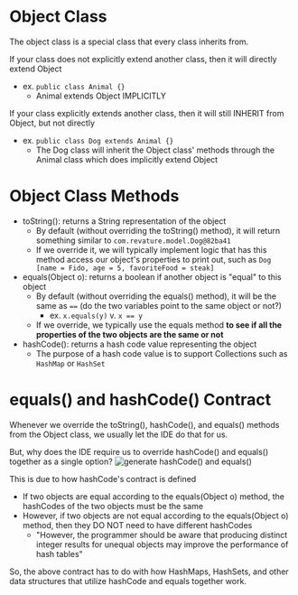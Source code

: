 # Object Class
The object class is a special class that every class inherits from. 

If your class does not explicitly extend another class, then it will directly extend Object
- ex. `public class Animal {}`
    - Animal extends Object IMPLICITLY

If your class explicitly extends another class, then it will still INHERIT from Object, but not directly
- ex. `public class Dog extends Animal {}`
    - The Dog class will inherit the Object class' methods through the Animal class which does implicitly extend Object

# Object Class Methods
- toString(): returns a String representation of the object
    - By default (without overriding the toString() method), it will return something similar to `com.revature.model.Dog@82ba41`
    - If we override it, we will typically implement logic that has this method access our object's properties to print out, such as `Dog [name = Fido, age = 5, favoriteFood = steak]`
- equals(Object o): returns a boolean if another object is "equal" to this object
    - By default (without overriding the equals() method), it will be the same as `==` (do the two variables point to the same object or not?)
        - ex. `x.equals(y)` v. `x == y`
    - If we override, we typically use the equals method **to see if all the properties of the two objects are the same or not**
- hashCode(): returns a hash code value representing the object
    - The purpose of a hash code value is to support Collections such as `HashMap` or `HashSet`

# equals() and hashCode() Contract
Whenever we override the toString(), hashCode(), and equals() methods from the Object class, we usually let the IDE do that for us.

But, why does the IDE require us to override hashCode() and equals() together as a single option?
![generate hashCode() and equals()](https://howtodoinjava.com/wp-content/uploads/2018/08/hashcode-and-equals-in-eclipse.png)

This is due to how hashCode's contract is defined
- If two objects are equal according to the equals(Object o) method, the hashCodes of the two objects must be the same
- However, if two objects are not equal according to the equals(Object o) method, then they DO NOT need to have different hashCodes
    - "However, the programmer should be aware that producing distinct integer results for unequal objects may improve the performance of hash tables"

So, the above contract has to do with how HashMaps, HashSets, and other data structures that utilize hashCode and equals together work.
